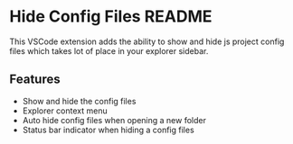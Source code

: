 # Hide Config Files README

This VSCode extension adds the ability to show and hide js project config files which takes lot of place in your explorer sidebar.

## Features

- Show and hide the config files
- Explorer context menu
- Auto hide config files when opening a new folder
- Status bar indicator when hiding a config files

